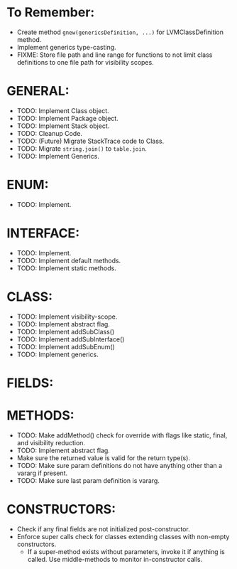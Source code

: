 # To Remember:
- Create method `gnew(genericsDefinition, ...)` for LVMClassDefinition method.
- Implement generics type-casting.
- FIXME: Store file path and line range for functions to not limit class definitions to one file path for visibility scopes.

# GENERAL:
- TODO: Implement Class object.
- TODO: Implement Package object.
- TODO: Implement Stack object.
- TODO: Cleanup Code.
- TODO: (Future) Migrate StackTrace code to Class.
- TODO: Migrate `string.join()` to `table.join`.
- TODO: Implement Generics.

# ENUM:
- TODO: Implement.

# INTERFACE:
- TODO: Implement.
- TODO: Implement default methods.
- TODO: Implement static methods.

# CLASS:
- TODO: Implement visibility-scope.
- TODO: Implement abstract flag.
- TODO: Implement addSubClass()
- TODO: Implement addSubInterface()
- TODO: Implement addSubEnum()
- TODO: Implement generics.

# FIELDS:

# METHODS:
- TODO: Make addMethod() check for override with flags like static, final, and visibility reduction.
- TODO: Implement abstract flag.
- Make sure the returned value is valid for the return type(s).
- TODO: Make sure param definitions do not have anything other than a vararg if present.
- TODO: Make sure last param definition is vararg.

# CONSTRUCTORS:
- Check if any final fields are not initialized post-constructor.
- Enforce super calls check for classes extending classes with non-empty constructors.
  - If a super-method exists without parameters, invoke it if anything is called. Use middle-methods to monitor in-constructor calls.